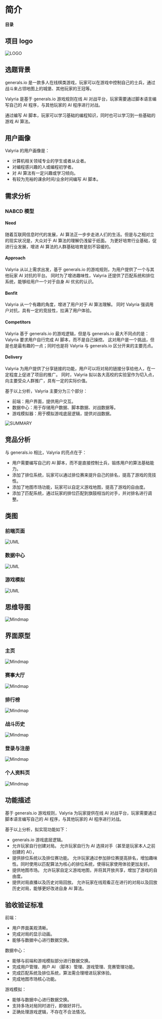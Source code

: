 # 简介

**目录**

## 项目 logo

![LOGO](logo.svg)

## 选题背景

generals.io 是一款多人在线棋类游戏，玩家可以在游戏中控制自己的士兵，通过战斗来占领地图上的城堡、其他玩家的王冠等。

Valyria 是基于 generals.io 游戏规则在线 AI 对战平台，玩家需要通过脚本语言编写自己的 AI 程序，与其他玩家的 AI 程序进行对战。

通过编写 AI 脚本，玩家可以学习基础的编程知识，同时也可以学习到一些基础的游戏 AI 算法。

## 用户画像

Valyria 的用户画像是：

- 计算机相关领域专业的学生或者从业者。
- 对编程感兴趣的人或编程初学者。
- 对 AI 算法有一定兴趣或学习倾向。
- 有较为充裕的课余时间/业余时间编写 AI 脚本。

## 需求分析

### NABCD 模型
#### Need

随着互联网信息时代的发展，AI 算法正一步步走进人们的生活。但是与之相对立的现实状况是，大众对于 AI 算法的理解仍浅留于纸面。
为更好培育行业基础，促进行业发展，增进 AI 算法的人群基础培育是刻不容缓的。

#### Approach

Valyria 从以上需求出发，基于 generals.io 的游戏规则，为用户提供了一个与其他玩家 AI 对抗的平台。
同时为了增进趣味性，Valyria 还提供了匹配系统和排位系统，能够给用户一个对于自身 AI 优劣的认识。

#### Benfit

Valyria 从一个有趣的角度，增进了用户对于 AI 算法理解。
同时 Valyria 强调用户对抗，具有一定的竞技性，拉满了用户体验。

#### Competitors

Valyria 基于 generals.io 的游戏逻辑，但是与 generals.io 最大不同点的是：Valyria 要求用户自行完成 AI 脚本，而不是自己操控。
这对用户是一个挑战，但是也是最有趣的一点；同时也是将 Valyria 与 generals.io 区分开来的主要亮点。

#### Delivery

Valyria 为用户提供了分享链接的功能，用户可以将对局的链接分享给他人，在一定程度上促进了项目的推广。
同时，Valyria 拟以各大高校的实验室作为切入点，向主要受众人群推广，具有一定的实际价值。

基于以上分析，Valyria 主要分为三个部分：

- 前端：用户界面，提供用户交互。
- 数据中心：用于存储用户数据、脚本数据、对战数据等。
- 游戏模拟器：用于模拟游戏底层逻辑，提供对战数据。

![SUMMARY](summary.svg)

## 竞品分析

与 generals.io 相比，Valyria 的亮点在于：

- 用户需要编写自己的 AI 脚本，而不是直接控制士兵，锻炼用户的算法基础能力。
- 添加了排位系统，玩家可以通过排位赛来提升自己的排名，提高了游戏的竞技性。
- 添加了地图市场功能，玩家可以自定义游戏地图，提高了游戏的自由度。
- 添加了匹配系统，通过玩家的排位匹配到旗鼓相当的对手，并对排名进行调整。

## 类图

### 前端页面

![UML](./frontend/uml.svg)

### 数据中心

![UML](./data-center/uml.svg)

### 游戏模拟
![UML](./simulator/uml.svg)

## 思维导图

![Mindmap](./picture/mindmap.png)

## 界面原型

### 主页

![Mindmap](./picture/Index.png)

### 赛事大厅

![Mindmap](./picture/Contest.png)

### 排行榜

![Mindmap](./picture/Rank.png)

### 战斗历史

![Mindmap](./picture/History.png)

### 登录与注册

![Mindmap](./picture/Login.png)

### 个人资料页

![Mindmap](./picture/Profile.png)

## 功能描述

基于 generals.io 游戏规则，Valyria 为玩家提供在线 AI 对战平台，玩家需要通过脚本语言编写自己的 AI 程序，与其他玩家的 AI 程序进行对战。

基于以上分析，拟实现功能如下：

- generals.io 游戏底层逻辑。
- 允许玩家自行创建对局。
允许玩家自行为 AI 选择对手（甚至是玩家本人之前创建的 AI），
- 提供排位系统以及排位赛功能。
允许玩家通过参加排位赛提高排名，增加趣味性。同时使用以匹配算法为核心的排位系统，使得玩家使用体验更加友好。
- 提供地图市场。
允许玩家自定义游戏地图，并将其开放共享，增加了游戏的自由度。
- 提供对局直播以及历史对局回放。
允许玩家在线观看正在进行的对局以及回放历史对局，能够更好改进自身 AI 算法。

## 验收验证标准


前端：
- 用户界面美观清晰。
- 完成对局的显示动画。
- 能够与数据中心进行数据交换。

数据中心：
- 能够与前端和游戏模拟部分进行数据交换。
- 完成用户管理、用户 AI （脚本）管理、游戏管理、竞赛管理功能。
- 完成匹配系统及排位系统，算法需合理增进玩家体验。
- 完成地图市场核心功能。

游戏模拟：
- 能够与数据中心进行数据交换。
- 支持多场对局同时进行，即做好并行。
- 正确处理游戏逻辑，不存在不合法情况。